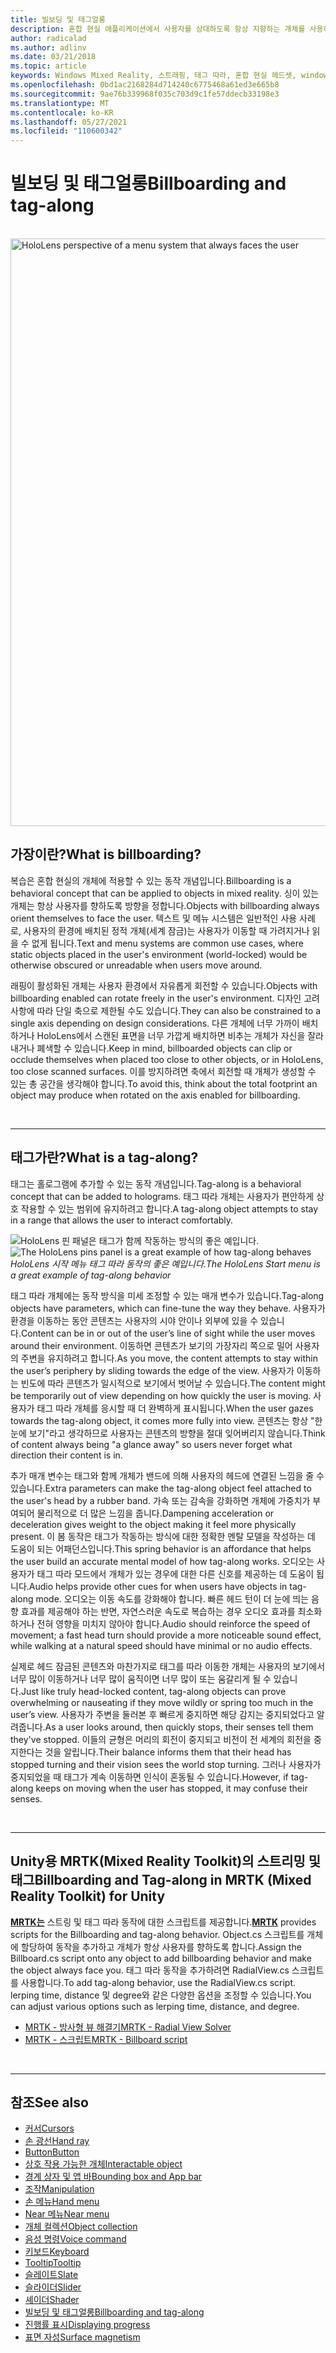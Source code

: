 ```yaml
---
title: 빌보딩 및 태그얼롱
description: 혼합 현실 애플리케이션에서 사용자를 상대하도록 항상 지향하는 개체를 사용하는 방법을 알아봅니다.
author: radicalad
ms.author: adlinv
ms.date: 03/21/2018
ms.topic: article
keywords: Windows Mixed Reality, 스트래핑, 태그 따라, 혼합 현실 헤드셋, windows mixed reality 헤드셋, 가상 현실 헤드셋, HoloLens, MRTK, Mixed Reality Toolkit
ms.openlocfilehash: 0bd1ac2168284d714240c6775468a61ed3e665b8
ms.sourcegitcommit: 9ae76b339968f035c703d9c1fe57ddecb33198e3
ms.translationtype: MT
ms.contentlocale: ko-KR
ms.lasthandoff: 05/27/2021
ms.locfileid: "110600342"
---
```

# <a name="billboarding-and-tag-along"></a><span data-ttu-id="0d79a-104">빌보딩 및 태그얼롱</span><span class="sxs-lookup"><span data-stu-id="0d79a-104">Billboarding and tag-along</span></span>

<br>

<img src="images/MRTK_TagAlong.gif" alt="HoloLens perspective of a menu system that always faces the user" width="940px">
<br>

## <a name="what-is-billboarding"></a><span data-ttu-id="0d79a-105">가장이란?</span><span class="sxs-lookup"><span data-stu-id="0d79a-105">What is billboarding?</span></span>

<span data-ttu-id="0d79a-106">복습은 혼합 현실의 개체에 적용할 수 있는 동작 개념입니다.</span><span class="sxs-lookup"><span data-stu-id="0d79a-106">Billboarding is a behavioral concept that can be applied to objects in mixed reality.</span></span> <span data-ttu-id="0d79a-107">싱이 있는 개체는 항상 사용자를 향하도록 방향을 정합니다.</span><span class="sxs-lookup"><span data-stu-id="0d79a-107">Objects with billboarding always orient themselves to face the user.</span></span> <span data-ttu-id="0d79a-108">텍스트 및 메뉴 시스템은 일반적인 사용 사례로, 사용자의 환경에 배치된 정적 개체(세계 잠금)는 사용자가 이동할 때 가려지거나 읽을 수 없게 됩니다.</span><span class="sxs-lookup"><span data-stu-id="0d79a-108">Text and menu systems are common use cases, where static objects placed in the user's environment (world-locked) would be otherwise obscured or unreadable when users move around.</span></span>

<span data-ttu-id="0d79a-109">래핑이 활성화된 개체는 사용자 환경에서 자유롭게 회전할 수 있습니다.</span><span class="sxs-lookup"><span data-stu-id="0d79a-109">Objects with billboarding enabled can rotate freely in the user's environment.</span></span> <span data-ttu-id="0d79a-110">디자인 고려 사항에 따라 단일 축으로 제한될 수도 있습니다.</span><span class="sxs-lookup"><span data-stu-id="0d79a-110">They can also be constrained to a single axis depending on design considerations.</span></span> <span data-ttu-id="0d79a-111">다른 개체에 너무 가까이 배치하거나 HoloLens에서 스캔된 표면을 너무 가깝게 배치하면 비추는 개체가 자신을 잘라내거나 폐색할 수 있습니다.</span><span class="sxs-lookup"><span data-stu-id="0d79a-111">Keep in mind, billboarded objects can clip or occlude themselves when placed too close to other objects, or in HoloLens, too close scanned surfaces.</span></span> <span data-ttu-id="0d79a-112">이를 방지하려면 축에서 회전할 때 개체가 생성할 수 있는 총 공간을 생각해야 합니다.</span><span class="sxs-lookup"><span data-stu-id="0d79a-112">To avoid this, think about the total footprint an object may produce when rotated on the axis enabled for billboarding.</span></span>

<br>

---
## <a name="what-is-a-tag-along"></a><span data-ttu-id="0d79a-113">태그가란?</span><span class="sxs-lookup"><span data-stu-id="0d79a-113">What is a tag-along?</span></span>

<span data-ttu-id="0d79a-114">태그는 홀로그램에 추가할 수 있는 동작 개념입니다.</span><span class="sxs-lookup"><span data-stu-id="0d79a-114">Tag-along is a behavioral concept that can be added to holograms.</span></span> <span data-ttu-id="0d79a-115">태그 따라 개체는 사용자가 편안하게 상호 작용할 수 있는 범위에 유지하려고 합니다.</span><span class="sxs-lookup"><span data-stu-id="0d79a-115">A tag-along object attempts to stay in a range that allows the user to interact comfortably.</span></span>

<span data-ttu-id="0d79a-116">![HoloLens 핀 패널은 태그가 함께 작동하는 방식의 좋은 예입니다.](images/tagalong-1000px.jpg)</span><span class="sxs-lookup"><span data-stu-id="0d79a-116">![The HoloLens pins panel is a great example of how tag-along behaves](images/tagalong-1000px.jpg)</span></span><br>
<span data-ttu-id="0d79a-117">*HoloLens 시작 메뉴 태그 따라 동작의 좋은 예입니다.*</span><span class="sxs-lookup"><span data-stu-id="0d79a-117">*The HoloLens Start menu is a great example of tag-along behavior*</span></span>

<span data-ttu-id="0d79a-118">태그 따라 개체에는 동작 방식을 미세 조정할 수 있는 매개 변수가 있습니다.</span><span class="sxs-lookup"><span data-stu-id="0d79a-118">Tag-along objects have parameters, which can fine-tune the way they behave.</span></span> <span data-ttu-id="0d79a-119">사용자가 환경을 이동하는 동안 콘텐츠는 사용자의 시야 안이나 외부에 있을 수 있습니다.</span><span class="sxs-lookup"><span data-stu-id="0d79a-119">Content can be in or out of the user’s line of sight while the user moves around their environment.</span></span> <span data-ttu-id="0d79a-120">이동하면 콘텐츠가 보기의 가장자리 쪽으로 밀어 사용자의 주변을 유지하려고 합니다.</span><span class="sxs-lookup"><span data-stu-id="0d79a-120">As you move, the content attempts to stay within the user’s periphery by sliding towards the edge of the view.</span></span> <span data-ttu-id="0d79a-121">사용자가 이동하는 빈도에 따라 콘텐츠가 일시적으로 보기에서 벗어날 수 있습니다.</span><span class="sxs-lookup"><span data-stu-id="0d79a-121">The content might be temporarily out of view depending on how quickly the user is moving.</span></span> <span data-ttu-id="0d79a-122">사용자가 태그 따라 개체를 응시할 때 더 완벽하게 표시됩니다.</span><span class="sxs-lookup"><span data-stu-id="0d79a-122">When the user gazes towards the tag-along object, it comes more fully into view.</span></span> <span data-ttu-id="0d79a-123">콘텐츠는 항상 "한눈에 보기"라고 생각하므로 사용자는 콘텐츠의 방향을 절대 잊어버리지 않습니다.</span><span class="sxs-lookup"><span data-stu-id="0d79a-123">Think of content always being "a glance away" so users never forget what direction their content is in.</span></span>

<span data-ttu-id="0d79a-124">추가 매개 변수는 태그와 함께 개체가 밴드에 의해 사용자의 헤드에 연결된 느낌을 줄 수 있습니다.</span><span class="sxs-lookup"><span data-stu-id="0d79a-124">Extra parameters can make the tag-along object feel attached to the user's head by a rubber band.</span></span> <span data-ttu-id="0d79a-125">가속 또는 감속을 강화하면 개체에 가중치가 부여되어 물리적으로 더 많은 느낌을 줍니다.</span><span class="sxs-lookup"><span data-stu-id="0d79a-125">Dampening acceleration or deceleration gives weight to the object making it feel more physically present.</span></span> <span data-ttu-id="0d79a-126">이 봄 동작은 태그가 작동하는 방식에 대한 정확한 멘탈 모델을 작성하는 데 도움이 되는 어패던스입니다.</span><span class="sxs-lookup"><span data-stu-id="0d79a-126">This spring behavior is an affordance that helps the user build an accurate mental model of how tag-along works.</span></span> <span data-ttu-id="0d79a-127">오디오는 사용자가 태그 따라 모드에서 개체가 있는 경우에 대한 다른 신호를 제공하는 데 도움이 됩니다.</span><span class="sxs-lookup"><span data-stu-id="0d79a-127">Audio helps provide other cues for when users have objects in tag-along mode.</span></span> <span data-ttu-id="0d79a-128">오디오는 이동 속도를 강화해야 합니다. 빠른 헤드 턴이 더 눈에 띄는 음향 효과를 제공해야 하는 반면, 자연스러운 속도로 복습하는 경우 오디오 효과를 최소화하거나 전혀 영향을 미치지 않아야 합니다.</span><span class="sxs-lookup"><span data-stu-id="0d79a-128">Audio should reinforce the speed of movement; a fast head turn should provide a more noticeable sound effect, while walking at a natural speed should have minimal or no audio effects.</span></span>

<span data-ttu-id="0d79a-129">실제로 헤드 잠금된 콘텐츠와 마찬가지로 태그를 따라 이동한 개체는 사용자의 보기에서 너무 많이 이동하거나 너무 많이 움직이면 너무 많이 또는 움갈리게 될 수 있습니다.</span><span class="sxs-lookup"><span data-stu-id="0d79a-129">Just like truly head-locked content, tag-along objects can prove overwhelming or nauseating if they move wildly or spring too much in the user’s view.</span></span> <span data-ttu-id="0d79a-130">사용자가 주변을 둘러본 후 빠르게 중지하면 해당 감지는 중지되었다고 알려줍니다.</span><span class="sxs-lookup"><span data-stu-id="0d79a-130">As a user looks around, then quickly stops, their senses tell them they've stopped.</span></span> <span data-ttu-id="0d79a-131">이들의 균형은 머리의 회전이 중지되고 비전이 전 세계의 회전을 중지한다는 것을 알립니다.</span><span class="sxs-lookup"><span data-stu-id="0d79a-131">Their balance informs them that their head has stopped turning and their vision sees the world stop turning.</span></span> <span data-ttu-id="0d79a-132">그러나 사용자가 중지되었을 때 태그가 계속 이동하면 인식이 혼동될 수 있습니다.</span><span class="sxs-lookup"><span data-stu-id="0d79a-132">However, if tag-along keeps on moving when the user has stopped, it may confuse their senses.</span></span>

<br>

---

## <a name="billboarding-and-tag-along-in-mrtk-mixed-reality-toolkit-for-unity"></a><span data-ttu-id="0d79a-133">Unity용 MRTK(Mixed Reality Toolkit)의 스트리밍 및 태그</span><span class="sxs-lookup"><span data-stu-id="0d79a-133">Billboarding and Tag-along in MRTK (Mixed Reality Toolkit) for Unity</span></span>
<span data-ttu-id="0d79a-134">**[MRTK는](https://github.com/Microsoft/MixedRealityToolkit-Unity)** 스트링 및 태그 따라 동작에 대한 스크립트를 제공합니다.</span><span class="sxs-lookup"><span data-stu-id="0d79a-134">**[MRTK](https://github.com/Microsoft/MixedRealityToolkit-Unity)** provides scripts for the Billboarding and tag-along behavior.</span></span> <span data-ttu-id="0d79a-135">Object.cs 스크립트를 개체에 할당하여 동작을 추가하고 개체가 항상 사용자를 향하도록 합니다.</span><span class="sxs-lookup"><span data-stu-id="0d79a-135">Assign the Billboard.cs script onto any object to add billboarding behavior and make the object always face you.</span></span> <span data-ttu-id="0d79a-136">태그 따라 동작을 추가하려면 RadialView.cs 스크립트를 사용합니다.</span><span class="sxs-lookup"><span data-stu-id="0d79a-136">To add tag-along behavior, use the RadialView.cs script.</span></span> <span data-ttu-id="0d79a-137">lerping time, distance 및 degree와 같은 다양한 옵션을 조정할 수 있습니다.</span><span class="sxs-lookup"><span data-stu-id="0d79a-137">You can adjust various options such as lerping time, distance, and degree.</span></span>

* [<span data-ttu-id="0d79a-138">MRTK - 방사형 뷰 해결기</span><span class="sxs-lookup"><span data-stu-id="0d79a-138">MRTK - Radial View Solver</span></span>](/windows/mixed-reality/mrtk-unity/features/ux-building-blocks/solvers/solver#radialview)
* [<span data-ttu-id="0d79a-139">MRTK - 스크립트</span><span class="sxs-lookup"><span data-stu-id="0d79a-139">MRTK - Billboard script</span></span>](https://github.com/microsoft/MixedRealityToolkit-Unity/blob/mrtk_release/Assets/MixedRealityToolkit.SDK/Features/UX/Scripts/Utilities/Billboard.cs)


<br>

---

## <a name="see-also"></a><span data-ttu-id="0d79a-140">참조</span><span class="sxs-lookup"><span data-stu-id="0d79a-140">See also</span></span>

* [<span data-ttu-id="0d79a-141">커서</span><span class="sxs-lookup"><span data-stu-id="0d79a-141">Cursors</span></span>](cursors.md)
* [<span data-ttu-id="0d79a-142">손 광선</span><span class="sxs-lookup"><span data-stu-id="0d79a-142">Hand ray</span></span>](point-and-commit.md)
* [<span data-ttu-id="0d79a-143">Button</span><span class="sxs-lookup"><span data-stu-id="0d79a-143">Button</span></span>](button.md)
* [<span data-ttu-id="0d79a-144">상호 작용 가능한 개체</span><span class="sxs-lookup"><span data-stu-id="0d79a-144">Interactable object</span></span>](interactable-object.md)
* [<span data-ttu-id="0d79a-145">경계 상자 및 앱 바</span><span class="sxs-lookup"><span data-stu-id="0d79a-145">Bounding box and App bar</span></span>](app-bar-and-bounding-box.md)
* [<span data-ttu-id="0d79a-146">조작</span><span class="sxs-lookup"><span data-stu-id="0d79a-146">Manipulation</span></span>](direct-manipulation.md)
* [<span data-ttu-id="0d79a-147">손 메뉴</span><span class="sxs-lookup"><span data-stu-id="0d79a-147">Hand menu</span></span>](hand-menu.md)
* [<span data-ttu-id="0d79a-148">Near 메뉴</span><span class="sxs-lookup"><span data-stu-id="0d79a-148">Near menu</span></span>](near-menu.md)
* [<span data-ttu-id="0d79a-149">개체 컬렉션</span><span class="sxs-lookup"><span data-stu-id="0d79a-149">Object collection</span></span>](object-collection.md)
* [<span data-ttu-id="0d79a-150">음성 명령</span><span class="sxs-lookup"><span data-stu-id="0d79a-150">Voice command</span></span>](voice-input.md)
* [<span data-ttu-id="0d79a-151">키보드</span><span class="sxs-lookup"><span data-stu-id="0d79a-151">Keyboard</span></span>](keyboard.md)
* [<span data-ttu-id="0d79a-152">Tooltip</span><span class="sxs-lookup"><span data-stu-id="0d79a-152">Tooltip</span></span>](tooltip.md)
* [<span data-ttu-id="0d79a-153">슬레이트</span><span class="sxs-lookup"><span data-stu-id="0d79a-153">Slate</span></span>](slate.md)
* [<span data-ttu-id="0d79a-154">슬라이더</span><span class="sxs-lookup"><span data-stu-id="0d79a-154">Slider</span></span>](slider.md)
* [<span data-ttu-id="0d79a-155">셰이더</span><span class="sxs-lookup"><span data-stu-id="0d79a-155">Shader</span></span>](shader.md)
* [<span data-ttu-id="0d79a-156">빌보딩 및 태그얼롱</span><span class="sxs-lookup"><span data-stu-id="0d79a-156">Billboarding and tag-along</span></span>](billboarding-and-tag-along.md)
* [<span data-ttu-id="0d79a-157">진행률 표시</span><span class="sxs-lookup"><span data-stu-id="0d79a-157">Displaying progress</span></span>](progress.md)
* [<span data-ttu-id="0d79a-158">표면 자성</span><span class="sxs-lookup"><span data-stu-id="0d79a-158">Surface magnetism</span></span>](surface-magnetism.md)